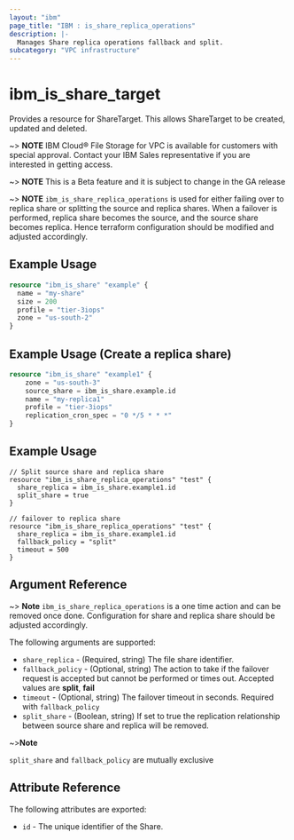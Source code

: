 ```yaml
---
layout: "ibm"
page_title: "IBM : is_share_replica_operations"
description: |-
  Manages Share replica operations fallback and split.
subcategory: "VPC infrastructure"
---
```


# ibm\_is_share_target

Provides a resource for ShareTarget. This allows ShareTarget to be created, updated and deleted.

~> **NOTE**
IBM Cloud® File Storage for VPC is available for customers with special approval. Contact your IBM Sales representative if you are interested in getting access.

~> **NOTE**
This is a Beta feature and it is subject to change in the GA release 

~> **NOTE**
`ibm_is_share_replica_operations` is used for either failing over to replica share or splitting the source and replica shares. 
When a failover is performed, replica share becomes the source, and the source share becomes replica. Hence terraform configuration should be modified and adjusted accordingly.


## Example Usage

```terraform
resource "ibm_is_share" "example" {
  name = "my-share"
  size = 200
  profile = "tier-3iops"
  zone = "us-south-2"
}
```
## Example Usage (Create a replica share)

```terraform
resource "ibm_is_share" "example1" {
    zone = "us-south-3"
    source_share = ibm_is_share.example.id
    name = "my-replica1"
    profile = "tier-3iops"
    replication_cron_spec = "0 */5 * * *"
}
```

## Example Usage

```hcl
// Split source share and replica share
resource "ibm_is_share_replica_operations" "test" {
  share_replica = ibm_is_share.example1.id
  split_share = true
}
```


```hcl
// failover to replica share
resource "ibm_is_share_replica_operations" "test" {
  share_replica = ibm_is_share.example1.id
  fallback_policy = "split"
  timeout = 500
}
```

## Argument Reference

~> **Note** 
  `ibm_is_share_replica_operations` is a one time action and can be removed once done. Configuration for share and replica share should be adjusted accordingly.

The following arguments are supported:

* `share_replica` - (Required, string) The file share identifier.
* `fallback_policy` - (Optional, string) The action to take if the failover request is accepted but cannot be performed or times out. Accepted values are **split**, **fail**
* `timeout` - (Optional, string) The failover timeout in seconds. Required with `fallback_policy`
* `split_share` - (Boolean, string) If set to true the replication relationship between source share and replica will be removed.

~>**Note**

`split_share` and `fallback_policy` are mutually exclusive

## Attribute Reference

The following attributes are exported:

- `id` - The unique identifier of the Share.
